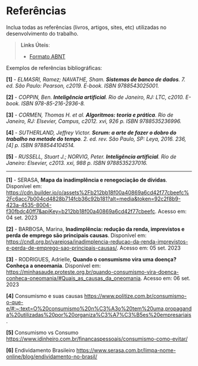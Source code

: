 # Referências

Inclua todas as referências (livros, artigos, sites, etc) utilizadas no desenvolvimento do trabalho.

> **Links Úteis**:
> - [Formato ABNT](https://www.normastecnicas.com/referencias/)

Exemplos de referências bibliográficas:

**[1]** - _ELMASRI, Ramez; NAVATHE, Sham. **Sistemas de banco de dados**. 7. ed. São Paulo: Pearson, c2019. E-book. ISBN 9788543025001._

**[2]** - _COPPIN, Ben. **Inteligência artificial**. Rio de Janeiro, RJ: LTC, c2010. E-book. ISBN 978-85-216-2936-8._

**[3]** - _CORMEN, Thomas H. et al. **Algoritmos: teoria e prática**. Rio de Janeiro, RJ: Elsevier, Campus, c2012. xvi, 926 p. ISBN 9788535236996._

**[4]** - _SUTHERLAND, Jeffrey Victor. **Scrum: a arte de fazer o dobro do trabalho na metade do tempo**. 2. ed. rev. São Paulo, SP: Leya, 2016. 236, [4] p. ISBN 9788544104514._

**[5]** - _RUSSELL, Stuart J.; NORVIG, Peter. **Inteligência artificial**. Rio de Janeiro: Elsevier, c2013. xxi, 988 p. ISBN 9788535237016._

---

**[1]** - SERASA, **Mapa da inadimplência e renegociação de dívidas**. Disponível em: https://cdn.builder.io/o/assets%2Fb212bb18f00a40869a6cd42f77cbeefc%2Fc6acc7b004cd4828b714fcb36c92b181?alt=media&token=92c2f8b9-423a-4535-8004-f30fbdc40ff7&apiKey=b212bb18f00a40869a6cd42f77cbeefc. Acesso em: 04 set. 2023

**[2]** - BARBOSA, Marina, **Inadimplência: redução da renda, imprevistos e perda de emprego são principais causas**. Disponível em: https://cndl.org.br/varejosa/inadimplencia-reducao-da-renda-imprevistos-e-perda-de-emprego-sao-principais-causas/. Acesso em: 05 set. 2023

**[3]** - RODRIGUES, Adrielle, **Quando o consumismo vira uma doença? Conheça a oneomania**. Disponível em: https://minhasaude.proteste.org.br/quando-consumismo-vira-doenca-conheca-oneomania/#Quais_as_causas_da_oneomania. Acesso em: 06 set. 2023

**[4]** Consumismo e suas causas https://www.politize.com.br/consumismo-o-que-e/#:~:text=O%20consumismo%20n%C3%A3o%20tem%20uma,propaganda%20utilizadas%20por%20organiza%C3%A7%C3%B5es%20empresariais.

**[5]** Consumismo vs Consumo https://www.idinheiro.com.br/financaspessoais/consumismo-como-evitar/

**[6]** Endividamento Brasileiro https://www.serasa.com.br/limpa-nome-online/blog/endividamento-no-brasil/
